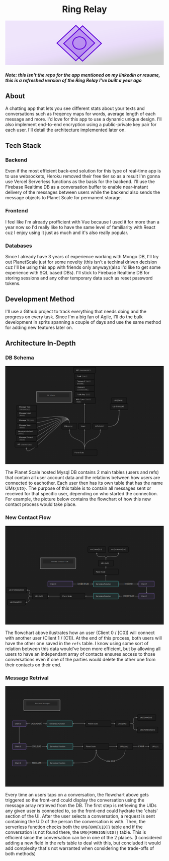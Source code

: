 <h1 align="center">Ring Relay</h1>

<p align="center">
  <img src="/src/visual_assets/logof.svg"></img>
</p>


##### Note: this isn't the repo for the app mentioned on my linkedin or resume, this is a refreshed version of the Ring Relay I've built a year ago

## About

A chatting app that lets you see different stats about your texts and conversations such as freqency maps for words, average length of each message and more. I'd love for this app to use a dynamic unique design. I'll also implement end-to-end encryption using a public-private key pair for each user. I'll detail the architecture implemented later on.

## Tech Stack

### Backend

Even if the most efficient back-end solution for this type of real-time app is to use websockets, Heroku removed their free tier so as a result I'm gonna use Vercel Serverless functions as the basis for the backend. I'll use the Firebase Realtime DB as a conversation buffer to enable near-instant delivery of the messages between users while the backend also sends the message objects to Planet Scale for permanent storage. 

### Frontend

I feel like I'm already profficient with Vue because I used it for more than a year now so I'd really like to have the same level of familiarity with React cuz I enjoy using it just as much and it's also really popular.

### Databases

Since I already have 3 years of experience working with Mongo DB, I'll try out PlanetScale just for some novelty (this isn't a techinal driven decision cuz I'll be using this app with friends only anyway)(also I'd like to get some experience with SQL based DBs). I'll stick to Firebase Realtime DB for storing sessions and any other temporary data such as reset password tokens.

## Development Method

I'll use a Github project to track everything that needs doing and the progress on every task. Since I'm a big fan of Agile, I'll do the bulk development in sprits spanning a couple of days and use the same method for adding new features later on.

## Architecture In-Depth

### DB Schema
<p align="center">
  <img src="/docs/Ring Relay Architecture(DB Schema).png"></img>
</p>

The Planet Scale hosted Mysql DB contains 2 main tables (users and refs) that contain all user account data and the relations between how users are connected to eachother. Each user then has its own table that has the name UM`${UID}`. The purpose of this table is to contain all messages sent or received for that specific user, depending on who started the connection. For example, the picture below contains the flowchart of how this new contact process would take place.

### New Contact Flow
<p align="center">
  <img src="/docs/Ring Relay Architecture (New Contact Flow).png"></img>
</p>

The flowchart above ilustrates how an user (Client 0 / [C0]) will connect with another user (Client 1 / [C1]). At the end of this process, both users will have the other one saved in the `refs` table. I know using some sort of relation between this data would've been more efficient, but by allowing all users to have an independant array of contacts ensures access to those conversations even if one of the parties would delete the other one from their contacts on their end. 

### Message Retrival
<p align="center">
  <img src="/docs/Ring Relay Architecture (Retrieve Messages).png"></img>
</p>

Every time an users taps on a conversation, the flowchart above gets triggered so the front-end could display the conversation using the message array retrieved from the DB. The first step is retrieving the UIDs any given user is connected to, so the front-end could hydrate the 'chats' section of the UI. After the user selects a conversation, a request is sent containing the UID of the person the conversation is with. Then, the serverless function checks both the `UM${OWN[UID]}` table and if the conversation is not found there, the `UM${FOREIGN[UID]}` table. This is efficient since the conversation can be in one of the 2 places. (I considered adding a new field in the refs table to deal with this, but concluded it would add complexity that's not warranted when considering the trade-offs of both methods) 
